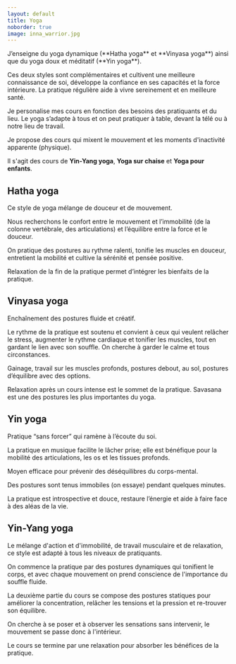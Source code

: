 ```yaml
---
layout: default
title: Yoga
noborder: true
image: inna_warrior.jpg
---
```

<div class="block" markdown="1">
J’enseigne du yoga dynamique (**Hatha yoga** et **Vinyasa yoga**) ainsi que du yoga doux et méditatif (**Yin yoga**).  

Ces deux styles sont complémentaires et cultivent une meilleure connaissance de soi, développe la confiance en ses capacités et la force intérieure. La pratique régulière aide à vivre sereinement et en meilleure santé.
  
Je personalise mes cours en fonction des besoins des  pratiquants et du lieu. Le yoga s’adapte à tous et on peut pratiquer à table, devant la télé ou à notre lieu de travail.
 
Je propose des cours qui mixent le mouvement et les moments d'inactivité apparente (physique).

Il s'agit des cours de **Yin-Yang yoga**, **Yoga sur chaise** et **Yoga pour enfants**.   

## Hatha yoga 

Ce style de yoga mélange de douceur et de mouvement.

Nous recherchons le confort entre le mouvement et l’immobilité (de la colonne vertébrale, des articulations) et l’équilibre entre la force et le douceur. 

On pratique des postures au rythme ralenti, tonifie les muscles en douceur, entretient la mobilité et cultive la sérénité et pensée positive. 

Relaxation de la fin de la pratique permet d’intégrer les bienfaits de la pratique.


## Vinyasa yoga

Enchaînement des postures fluide et créatif. 

Le rythme de la pratique est soutenu et convient à ceux qui veulent relâcher le stress, augmenter le rythme cardiaque et tonifier les muscles, tout en gardant le lien avec son souffle. On cherche à garder le calme et tous circonstances.

Gainage, travail sur les muscles profonds, postures debout, au sol, postures d’équilibre avec des options. 

Relaxation après un cours intense est le sommet de la pratique. Savasana est une des postures les plus importantes du yoga.


## Yin yoga

Pratique “sans forcer” qui ramène à l’écoute du soi.

La pratique en musique facilite le lâcher prise; elle est bénéfique pour la mobilité des articulations, les os et les tissues profonds. 

Moyen efficace pour prévenir des déséquilibres du corps-mental.

​Des postures sont tenus immobiles (on essaye) pendant quelques minutes. 

La pratique est introspective et douce, restaure l’énergie et aide à faire face à des aléas de la vie.


## Yin-Yang yoga

Le mélange d'action et d'immobilité, de travail musculaire et de relaxation, ce style est adapté à tous les niveaux de pratiquants.

On commence la pratique par des postures dynamiques qui tonifient le corps, et avec chaque mouvement on prend conscience de l'importance du souffle fluide.

La deuxième partie du cours se compose des postures statiques pour améliorer la concentration, relâcher les tensions et la pression et re-trouver son équilibre.

On cherche à se poser et à observer les sensations sans intervenir, le mouvement se passe donc à l'intérieur.

Le cours se termine par une relaxation pour absorber les bénéfices de la pratique.
</div>